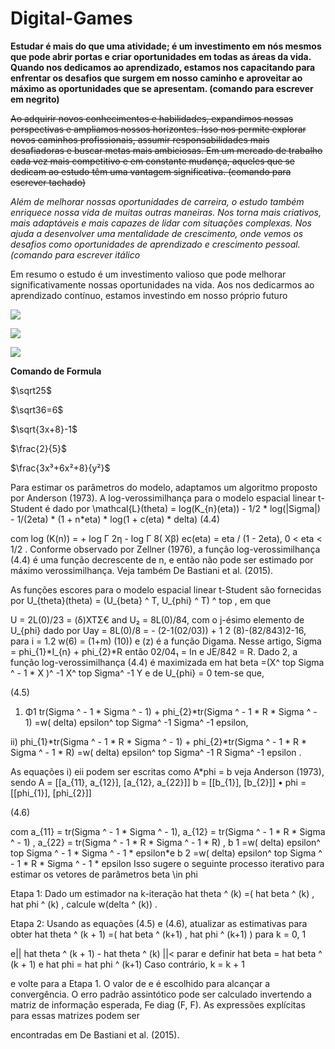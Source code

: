# Digital-Games 

**Estudar é mais do que uma atividade; é um investimento em nós mesmos que pode abrir portas e criar oportunidades em todas as áreas da vida. Quando nos dedicamos ao aprendizado, estamos nos capacitando para enfrentar os desafios que surgem em nosso caminho e aproveitar ao máximo as oportunidades que se apresentam. (comando para escrever em negrito)**

~~Ao adquirir novos conhecimentos e habilidades, expandimos nossas perspectivas e ampliamos nossos horizontes. Isso nos permite explorar novos caminhos profissionais, assumir responsabilidades mais desafiadoras e buscar metas mais ambiciosas. Em um mercado de trabalho cada vez mais competitivo e em constante mudança, aqueles que se dedicam ao estudo têm uma vantagem significativa. (comando para escrever tachado)~~

*Além de melhorar nossas oportunidades de carreira, o estudo também enriquece nossa vida de muitas outras maneiras. Nos torna mais criativos, mais adaptáveis e mais capazes de lidar com situações complexas. Nos ajuda a desenvolver uma mentalidade de crescimento, onde vemos os desafios como oportunidades de aprendizado e crescimento pessoal. (comando para escrever itálico*

Em resumo o estudo é um investimento valioso que pode melhorar significativamente nossas oportunidades na vida. Aos nos dedicarmos ao aprendizado contínuo, estamos investindo em nosso próprio futuro

![](https://tenor.com/pt-BR/view/gato-pato-cuticuti-lucas-cini-lobotomia-gif-3686397967126460950.gif)

![](https://media1.tenor.com/m/YR1hxyktKYYAAAAC/cat.gif)

![](https://media1.tenor.com/m/k6WbwjPxeTgAAAAC/cat-kitten.gif)





**Comando de Formula**

$\sqrt25$

$\sqrt36=6$

$\sqrt{3x+8}-1$

$\frac{2}{5}$

$\frac{3x³+6x²+8}{y²}$




Para estimar os parâmetros do modelo, adaptamos um algoritmo proposto por Anderson (1973). A log-verossimilhança para o modelo espacial linear t-Student é dado por \mathcal{L}(theta) = log(K_{n}(eta)) - 1/2 * log(|Sigma|) - 1/(2eta) * (1 + n*eta) * log(1 + c(eta) * delta) (4.4)

com log (K(n)) = + log Γ 2η - log Γ 8( Χβ) ec(eta) = eta / (1 - 2eta), 0 < eta < 1/2 . Conforme observado por Zellner (1976), a função log-verossimilhança (4.4) é uma função decrescente de n, e então não pode ser estimado por máximo verossimilhança. Veja também De Bastiani et al. (2015).

As funções escores para o modelo espacial linear t-Student são fornecidas por U_{theta}(theta) = (U_{beta} ^ T, U_{phi} ^ T) ^ top , em que

U = 2L(0)/23 = (δ)ΧΤΣ€ and U₂ = 8L(0)/84, com o j-ésimo elemento de U_{phi} dado por Uay = 8L(0)/8 = - (2-1(02/03)) + 1 2 (8)-(82/843)2-16, para i = 1.2 w(6) = (1+m) (10)) e (z) é a função Digama. Nesse artigo, Sigma = phi_{1}*I_{n} + phi_{2}*R então 02/04₁ = In e JE/842 = R. Dado 2, a função log-verossimilhança (4.4) é maximizada em hat beta =(X^ top Sigma ^ - 1 * X )^ -1 X^ top Sigma^ -1 Y e de U_{phi} = 0 tem-se que,

(4.5)

1) Φ1 tr(Sigma ^ - 1 * Sigma ^ - 1) + phi_{2}*tr(Sigma ^ - 1 * R * Sigma ^ - 1) =w( delta) epsilon^ top Sigma^ -1 Sigma^ -1 epsilon,

ⅱ) phi_{1}*tr(Sigma ^ - 1 * R * Sigma ^ - 1) + phi_{2}*tr(Sigma ^ - 1 * R * Sigma ^ - 1 * R) =w( delta) epsilon^ top Sigma^ -1 R Sigma^ -1 epsilon .

As equações i) eii podem ser escritas como A*phi = b veja Anderson (1973), sendo A = [[a_{11}, a_{12}], [a_{12}, a_{22}]] b = [[b_{1}], [b_{2}]] • phi = [[phi_{1}], [phi_{2}]]

(4.6)

com a_{11} = tr(Sigma ^ - 1 * Sigma ^ - 1), a_{12} = tr(Sigma ^ - 1 * R * Sigma ^ - 1) , a_{22} = tr(Sigma ^ - 1 * R * Sigma ^ - 1 * R) , b 1 =w( delta) epsilon^ top Sigma ^ - 1 * Sigma ^ - 1 * epsilon*e b 2 =w( delta) epsilon^ top Sigma ^ - 1 * R * Sigma ^ - 1 * epsilon Isso sugere o seguinte processo iterativo para estimar os vetores de parâmetros beta \in phi

Etapa 1: Dado um estimador na k-iteração hat theta ^ (k) =( hat beta ^ (k) , hat phi ^ (k) , calcule w(delta ^ (k)) .

Etapa 2: Usando as equações (4.5) e (4.6), atualizar as estimativas para obter hat theta ^ (k + 1) =( hat beta ^ (k+1) , hat phi ^ (k+1) ) para k = 0, 1

e|| hat theta ^ (k + 1) - hat theta ^ (k) ||< parar e definir hat beta = hat beta ^ (k + 1) e hat phi = hat phi ^ (k+1) Caso contrário, k = k + 1

e volte para a Etapa 1. O valor de e é escolhido para alcançar a convergência. O erro padrão assintótico pode ser calculado invertendo a matriz de informação esperada, Fe diag (F, F). As expressões explícitas para essas matrizes podem ser

encontradas em De Bastiani et al. (2015).
